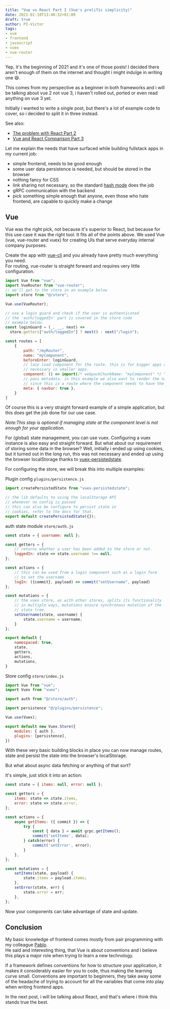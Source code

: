```yaml
---
title: "Vue vs React Part I (Vue's prolific simplicity)"
date: 2021-01-10T13:48:52+01:00
draft: true
author: PI-Victor
tags:
- vue
- frontend
- javascript
- vuex
- vue-router
---
```


Yep, it's the beginning of 2021 and it's one of those posts! I decided there aren't enough
of them on the internet and thought i might indulge in writing one :laughing:.  

This comes from my perspective as a beginner in both frameworks and i will be talking
about vue 2 not vue 3, i haven't rolled out, ported or even read anything on vue 3 yet.  

Initially i wanted to write a single post, but there's a lot of example code to cover, so
i decided to split it in three instead.  

See also:

* [The problem with React Part 2]()
* [Vue and React Comparison Part 3]()

Let me explain the needs that have surfaced while building fullstack apps in my current job:

* simple frontend, needs to be good enough
* some user data persistence is needed, but should be stored in the browser
* nothing fancy for CSS
* link sharing not necessary, so the standard [hash mode](https://router.vuejs.org/guide/essentials/history-mode.html#html5-history-mode)
does the job
* gRPC communication with the backend
* pick something simple enough that anyone, even those who hate frontend, are capable to quickly
make a change

## Vue

Vue was the right pick, not because it's superior to React, but because for this use case it
was the right tool. It fits all of the points above. We used Vue (vue, vue-router and vuex) for
creating UIs that serve everyday internal company purposes. 

Create the app with [vue-cli](https://cli.vuejs.org/) and you already have pretty much everything
you need.  
For routing, vue-router is straight forward and requires very little configuration.

```js
import Vue from "vue";
import VueRouter from "vue-router";
// we'll get to the store in an example below
import store from "@/store";

Vue.use(VueRouter);

// use a login guard and check if the user is authenticated
// the 'auth/loggedIn' part is covered in the store code
// example below.
const loginGuard = (_, __, next) =>
  store.getters["auth/loggedIn"] ? next() : next("/login");

const routes = [
    {
        path: "/myRouter",
        name: "myComponent",
        beforeEnter: loginGuard,
        // lazy load component for the route. this is for bigger apps and not
        // necessary in smaller apps.
        component: () => import(/* webpackChunkName: "myComponent" */ "@/views/myComponent.vue"),
        // pass metadata. in this example we also want to render the navbar, 
        // since this is a route where the component needs to have the navbar rendered.
        meta: { navbar: true },
    }
]
```

Of course this is a very straight forward example of a simple application, but this does get the
job done for our use case.

*Note:This step is optional if managing state at the component level is not enough for your
application.*

For (global) state management, you can use vuex. Configuring a vuex instance is also easy and
straight forward. But what about our requirement of storing some data in the browser? Well,
initially i ended up using cookies, but it turned out in the long run, this was not necessary and
 ended up using the browser localStorage thanks to
[vuex-persistedstate](https://github.com/robinvdvleuten/vuex-persistedstate).

For configuring the store, we will break this into multiple examples:

Plugin config `plugins/persistence.js`

```js
import createPersistedState from "vuex-persistedstate";

// the lib defaults to using the localStorage API 
// whenever no config is passed
// this can also be configure to persist state in
// cookies, refer to the docs for that.
export default createPersistedState({});
```

auth state module `store/auth.js`

```js
const state = { username: null };

const getters = {
    // returns whether a user has been added to the store or not.
    loggedIn: state => state.username !== null,
};

const actions = {
    // this can be used from a login component such as a login form
    // to set the username 
    logIn: ({commit}, payload) => commit("setUsername", payload)
};

const mutations = {
    // the vuex store, as with other stores, splits its functionality
    // in multiple ways, mutations ensure synchronous mutation of the
    // state tree.
    setUsername(state, username) {
        state.username = username;
    }
};

export default {
    namespaced: true,
    state,
    getters,
    actions,
    mutations,
}
```

Store config `store/index.js`

```js
import Vue from "vue";
import Vuex from "vuex";

import auth from "@/store/auth";

import persistence "@/plugins/persistence";

Vue.use(Vuex);

export default new Vuex.Store({
    modules: { auth },
    plugins: [persistence],
})
```

With these very basic building blocks in place you can now manage routes, state and
persist the state into the browser's localStorage.  

But what about async data fetching or anything of that sort?  

It's simple, just stick it into an action:

```js
const state = { items: null, error: null };

const getters = {
    items: state => state.items,
    error: state => state.error,
};

const actions = {
    async getItems: ({ commit }) => {
        try {
            const { data } = await grpc.getItems();
            commit('setItems', data);
        } catch(error) {
            commit('setError', error);
        }
    },
};

const mutations = {
    setItems(state, payload) {
        state.items = payload.items;
    },
    setError(state, err) {
        state.error = err;
    },
};
```

Now your components can take advantage of state and update.

## Conclusion

My basic knowledge of frontend comes mostly from pair programming with my colleague
[Pablo](https://github.com/escodebar).  
He said and interesting thing, that Vue is about conventions and i believe this plays
a major role when trying to learn a new technology.  

If a framework defines conventions for how to structure your application, it makes it
considerably easier for you to code, thus making the learning curve small. Conventions
are important to beginners, they take away some of the headache of trying to account
for all the variables that come into play when writing frontend apps.  

In the next post, i will be talking about React, and that's where i think this stands
true the best.
